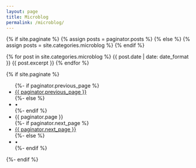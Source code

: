 ```yaml
---
layout: page
title: Microblog
permalink: /microblog/
---
```


<div class="main">
{% if site.paginate %}
    {% assign posts = paginator.posts %}
{% else %}
    {% assign posts = site.categories.microblog %}
{% endif %}

{% for post in site.categories.microblog %}
    <span class="post-meta">{{ post.date | date: date_format }}</span>
    {{ post.excerpt }}
{% endfor %}

{% if site.paginate %}
<div class="pager">
    <ul class="pagination">
    {%- if paginator.previous_page %}
    <li><a href="{{ paginator.previous_page_path | relative_url }}" class="previous-page">{{ paginator.previous_page }}</a></li>
    {%- else %}
    <li><div class="pager-edge">•</div></li>
    {%- endif %}
    <li><div class="current-page">{{ paginator.page }}</div></li>
    {%- if paginator.next_page %}
    <li><a href="{{ paginator.next_page_path | relative_url }}" class="next-page">{{ paginator.next_page }}</a></li>
    {%- else %}
    <li><div class="pager-edge">•</div></li>
    {%- endif %}
    </ul>
</div>
{%- endif %}
</div>